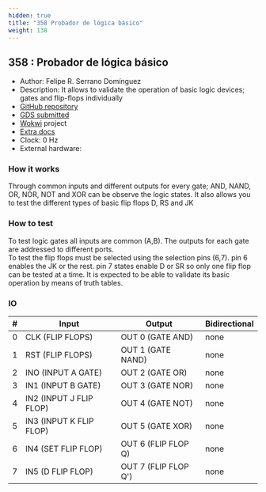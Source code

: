 ```yaml
---
hidden: true
title: "358 Probador de lógica básico"
weight: 138
---
```


## 358 : Probador de lógica básico

* Author: Felipe R. Serrano Domínguez
* Description: It allows to validate the operation of basic logic devices; gates and flip-flops individually 
* [GitHub repository](https://github.com/felipe-SD/tt04-submission-template-2)
* [GDS submitted](https://github.com/felipe-SD/tt04-submission-template-2/actions/runs/6125850719)
* [Wokwi](https://wokwi.com/projects/375248885704300545) project
* [Extra docs]()
* Clock: 0 Hz
* External hardware: 



### How it works

Through common inputs and different outputs for every gate; AND, NAND, OR, NOR, NOT and XOR can be observe the logic states. It also allows you to test the different types of basic flip flops D, RS and JK


### How to test

To test logic gates all inputs are common (A,B).
The outputs for each gate are addressed to different ports.  
To test the flip flops must be selected using the selection pins (6,7).
pin 6 enables the JK or the rest.
pin 7 states enable D or SR so only one flip flop can be tested at a time.
It is expected to be able to validate its basic operation by means of truth tables.


### IO

| # | Input        | Output       | Bidirectional      |
|---|--------------|--------------| -------------------|
| 0 | CLK (FLIP FLOPS)  | OUT 0 (GATE AND) | none |
| 1 | RST (FLIP FLOPS)  | OUT 1 (GATE NAND) | none |
| 2 | INO (INPUT A GATE)  | OUT 2 (GATE OR) | none |
| 3 | IN1 (INPUT B GATE)  | OUT 3 (GATE NOR) | none |
| 4 | IN2 (INPUT J FLIP FLOP)  | OUT 4 (GATE NOT) | none |
| 5 | IN3 (INPUT K FLIP FLOP)  | OUT 5 (GATE XOR) | none |
| 6 | IN4 (SET FLIP FLOP)  | OUT 6 (FLIP FLOP Q) | none |
| 7 | IN5 (D FLIP FLOP)  | OUT 7 (FLIP FLOP Q') | none |
